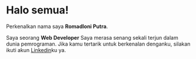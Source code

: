 # Halo semua! 

Perkenalkan nama saya **Romadloni Putra**.

Saya seorang **Web Developer** 
Saya merasa senang sekali terjun dalam dunia pemrograman.
Jika kamu tertarik untuk berkenalan denganku, silakan ikuti akun [Linkedin](https://www.linkedin.com/in/muhammad-romadloni-putra-899961200/)ku ya.
